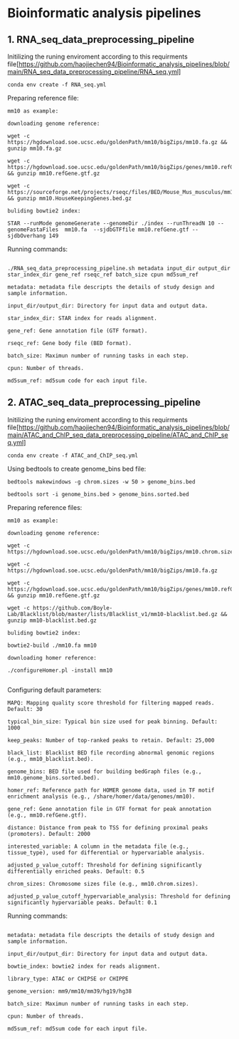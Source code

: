 ﻿# Bioinformatic analysis pipelines

## 1. RNA_seq_data_preprocessing_pipeline

Initilizing the runing enviroment according to this requirments file[https://github.com/haojiechen94/Bioinformatic_analysis_pipelines/blob/main/RNA_seq_data_preprocessing_pipeline/RNA_seq.yml]
```
conda env create -f RNA_seq.yml
```

Preparing reference file:
```
mm10 as example:

downloading genome reference:

wget -c https://hgdownload.soe.ucsc.edu/goldenPath/mm10/bigZips/mm10.fa.gz && gunzip mm10.fa.gz

wget -c https://hgdownload.soe.ucsc.edu/goldenPath/mm10/bigZips/genes/mm10.refGene.gtf.gz && gunzip mm10.refGene.gtf.gz

wget -c https://sourceforge.net/projects/rseqc/files/BED/Mouse_Mus_musculus/mm10.HouseKeepingGenes.bed.gz && gunzip mm10.HouseKeepingGenes.bed.gz

buliding bowtie2 index:

STAR --runMode genomeGenerate --genomeDir ./index --runThreadN 10 --genomeFastaFiles  mm10.fa  --sjdbGTFfile mm10.refGene.gtf --sjdbOverhang 149

```


Running commands:
```

./RNA_seq_data_preprocessing_pipeline.sh metadata input_dir output_dir star_index_dir gene_ref rseqc_ref batch_size cpun md5sum_ref

metadata: metadata file descripts the details of study design and sample information.

input_dir/output_dir: Directory for input data and output data.

star_index_dir: STAR index for reads alignment.

gene_ref: Gene annotation file (GTF format).

rseqc_ref: Gene body file (BED format).

batch_size: Maximun number of running tasks in each step.

cpun: Number of threads.

md5sum_ref: md5sum code for each input file.
```


## 2. ATAC_seq_data_preprocessing_pipeline

Initilizing the runing enviroment according to this requirments file[https://github.com/haojiechen94/Bioinformatic_analysis_pipelines/blob/main/ATAC_and_ChIP_seq_data_preprocessing_pipeline/ATAC_and_ChIP_seq.yml]
```
conda env create -f ATAC_and_ChIP_seq.yml
```

Using bedtools to create genome_bins bed file:
```
bedtools makewindows -g chrom.sizes -w 50 > genome_bins.bed 

bedtools sort -i genome_bins.bed > genome_bins.sorted.bed
```

Preparing reference files:
```
mm10 as example:

downloading genome reference:

wget -c https://hgdownload.soe.ucsc.edu/goldenPath/mm10/bigZips/mm10.chrom.sizes

wget -c https://hgdownload.soe.ucsc.edu/goldenPath/mm10/bigZips/mm10.fa.gz

wget -c https://hgdownload.soe.ucsc.edu/goldenPath/mm10/bigZips/genes/mm10.refGene.gtf.gz && gunzip mm10.refGene.gtf.gz

wget -c https://github.com/Boyle-Lab/Blacklist/blob/master/lists/Blacklist_v1/mm10-blacklist.bed.gz && gunzip mm10-blacklist.bed.gz

buliding bowtie2 index:

bowtie2-build ./mm10.fa mm10

downloading homer reference:

./configureHomer.pl -install mm10


```


Configuring default parameters:
```
MAPQ: Mapping quality score threshold for filtering mapped reads. Default: 30

typical_bin_size: Typical bin size used for peak binning. Default: 1000

keep_peaks: Number of top-ranked peaks to retain. Default: 25,000

black_list: Blacklist BED file recording abnormal genomic regions (e.g., mm10_blacklist.bed).

genome_bins: BED file used for building bedGraph files (e.g., mm10.genome_bins.sorted.bed).

homer_ref: Reference path for HOMER genome data, used in TF motif enrichment analysis (e.g., /share/homer/data/genomes/mm10).

gene_ref: Gene annotation file in GTF format for peak annotation (e.g., mm10.refGene.gtf).

distance: Distance from peak to TSS for defining proximal peaks (promoters). Default: 2000

interested_variable: A column in the metadata file (e.g., tissue_type), used for differential or hypervariable analysis.

adjusted_p_value_cutoff: Threshold for defining significantly differentially enriched peaks. Default: 0.5

chrom_sizes: Chromosome sizes file (e.g., mm10.chrom.sizes).

adjusted_p_value_cutoff_hypervariable_analysis: Threshold for defining significantly hypervariable peaks. Default: 0.1
```

Running commands:
```

metadata: metadata file descripts the details of study design and sample information.

input_dir/output_dir: Directory for input data and output data.

bowtie_index: bowtie2 index for reads alignment.

library_type: ATAC or CHIPSE or CHIPPE

genome_version: mm9/mm10/mm39/hg19/hg38

batch_size: Maximun number of running tasks in each step.

cpun: Number of threads.

md5sum_ref: md5sum code for each input file.

```









